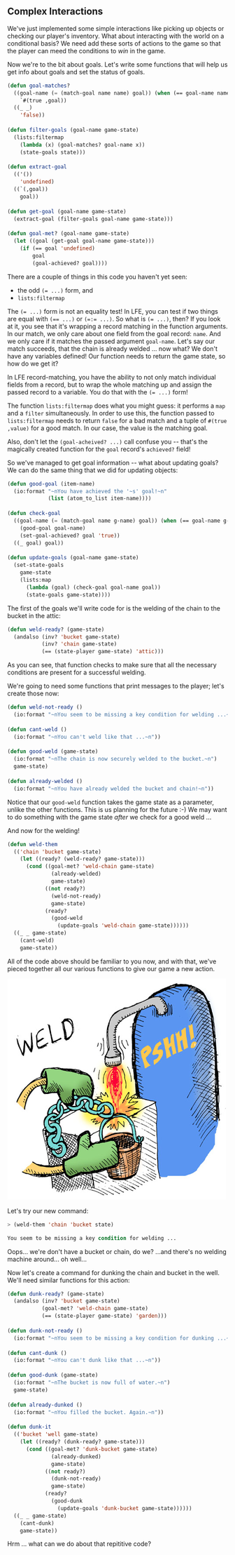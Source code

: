 ## Complex Interactions

We've just implemented some simple interactions like picking up objects or checking our player's inventory. What about interacting with the world on a conditional basis? We need add these sorts of actions to the game so that the player can meed the conditions to *win* in the game.

Now we're to the bit about goals. Let's write some functions that will help us get info about goals and set the status of goals.

```lisp
(defun goal-matches?
  ((goal-name (= (match-goal name name) goal)) (when (== goal-name name))
    `#(true ,goal))
  ((_ _)
    'false))

(defun filter-goals (goal-name game-state)
  (lists:filtermap
    (lambda (x) (goal-matches? goal-name x))
    (state-goals state)))

(defun extract-goal
  (('())
    'undefined)
  ((`(,goal))
    goal))

(defun get-goal (goal-name game-state)
  (extract-goal (filter-goals goal-name game-state)))

(defun goal-met? (goal-name game-state)
  (let ((goal (get-goal goal-name game-state)))
    (if (== goal 'undefined)
        goal
        (goal-achieved? goal))))
```

There are a couple of things in this code you haven't yet seen:

* the odd ``(= ...)`` form, and
* ``lists:filtermap``

The ``(= ...)`` form is not an equality test! In LFE, you can test if two things are equal with ``(== ...)`` or ``(=:= ...)``. So what is ``(= ...)``, then? If you look at it, you see that it's wrapping a record matching in the function arguments. In our match, we only care about one field from the goal record: ``name``. And we only care if it matches the passed argument ``goal-name``. Let's say our match succeeds, that the chain is already welded ... now what? We don't have any variables defined! Our function needs to return the game state, so how do we get it?

In LFE record-matching, you have the ability to not only match individual fields from a record, but to wrap the whole matching up and assign the passed record to a variable. You do that with the ``(= ...)`` form!

The function ``lists:filtermap`` does what you might guess: it performs a ``map`` and a ``filter`` simultaneously. In order to use this, the function passed to ``lists:filtermap`` needs to return ``false`` for a bad match and a tuple of ``#(true ,value)`` for a good match. In our case, the value is the matching goal.

Also, don't let the ``(goal-acheived? ...)`` call confuse you -- that's the magically created function for the ``goal`` record's ``achieved?`` field!

So we've managed to get goal information -- what about updating goals? We can do the same thing that we did for updating objects:

```lisp
(defun good-goal (item-name)
  (io:format "~nYou have achieved the '~s' goal!~n"
             (list (atom_to_list item-name))))

(defun check-goal
  ((goal-name (= (match-goal name g-name) goal)) (when (== goal-name g-name))
    (good-goal goal-name)
    (set-goal-achieved? goal 'true))
  ((_ goal) goal))

(defun update-goals (goal-name game-state)
  (set-state-goals
    game-state
    (lists:map
      (lambda (goal) (check-goal goal-name goal))
      (state-goals game-state))))
```

The first of the goals we'll write code for is the welding of the chain to the bucket in the attic:

```lisp
(defun weld-ready? (game-state)
  (andalso (inv? 'bucket game-state)
           (inv? 'chain game-state)
           (== (state-player game-state) 'attic)))
```

As you can see, that function checks to make sure that all the necessary conditions are present for a successful welding.

We're going to need some functions that print messages to the player; let's create those now:

```lisp
(defun weld-not-ready ()
  (io:format "~nYou seem to be missing a key condition for welding ...~n"))

(defun cant-weld ()
  (io:format "~nYou can't weld like that ...~n"))

(defun good-weld (game-state)
  (io:format "~nThe chain is now securely welded to the bucket.~n")
  game-state)

(defun already-welded ()
  (io:format "~nYou have already welded the bucket and chain!~n"))
```

Notice that our ``good-weld`` function takes the game state as a parameter, unlike the other functions. This is us planning for the future :-) We may want to do something with the game state *after* we check for a good weld ...

And now for the welding!

```lisp
(defun weld-them
  (('chain 'bucket game-state)
    (let ((ready? (weld-ready? game-state)))
      (cond ((goal-met? 'weld-chain game-state)
              (already-welded)
              game-state)
            ((not ready?)
              (weld-not-ready)
              game-state)
            (ready?
              (good-weld
                (update-goals 'weld-chain game-state))))))
  ((_ _ game-state)
    (cant-weld)
    game-state))
```

All of the code above should be familiar to you now, and with that, we've pieced together all our various functions to give our game a new action.

![](../images/weld.jpg)

Let's try our new command:


```lisp
> (weld-them 'chain 'bucket state)
```
```lisp
You seem to be missing a key condition for welding ...
```

Oops... we're don't have a bucket or chain, do we? ...and there's no welding machine around... oh well...

Now let's create a command for dunking the chain and bucket in the well. We'll need similar functions for this action:

```lisp
(defun dunk-ready? (game-state)
  (andalso (inv? 'bucket game-state)
           (goal-met? 'weld-chain game-state)
           (== (state-player game-state) 'garden)))

(defun dunk-not-ready ()
  (io:format "~nYou seem to be missing a key condition for dunking ...~n"))

(defun cant-dunk ()
  (io:format "~nYou can't dunk like that ...~n"))

(defun good-dunk (game-state)
  (io:format "~nThe bucket is now full of water.~n")
  game-state)

(defun already-dunked ()
  (io:format "~nYou filled the bucket. Again.~n"))

(defun dunk-it
  (('bucket 'well game-state)
    (let ((ready? (dunk-ready? game-state)))
      (cond ((goal-met? 'dunk-bucket game-state)
              (already-dunked)
              game-state)
            ((not ready?)
              (dunk-not-ready)
              game-state)
            (ready?
              (good-dunk
                (update-goals 'dunk-bucket game-state))))))
  ((_ _ game-state)
    (cant-dunk)
    game-state))
```

Hrm ... what can we do about that repititive code?

